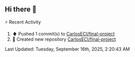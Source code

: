 ## Hi there 👋

⚡ Recent Activity
<!--RECENT_ACTIVITY:start-->
1. ⬆️ Pushed 1 commit(s) to [CarlosECI/final-project](https://github.com/CarlosECI/final-project)<br>
2. 📔 Created new repository [CarlosECI/final-project](https://github.com/CarlosECI/final-project)<br>
<!--RECENT_ACTIVITY:end-->
<!--RECENT_ACTIVITY:last_update-->
Last Updated: Tuesday, September 16th, 2025, 2:20:43 AM
<!--RECENT_ACTIVITY:last_update_end-->
